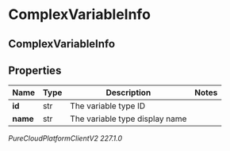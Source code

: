# ComplexVariableInfo

## ComplexVariableInfo

## Properties

|Name | Type | Description | Notes|
|------------ | ------------- | ------------- | -------------|
| **id** | str | The variable type ID | |
| **name** | str | The variable type display name | |



_PureCloudPlatformClientV2 227.1.0_

